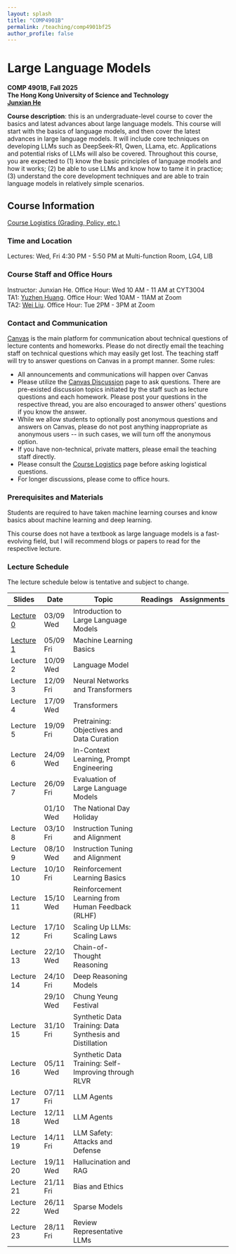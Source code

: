 ```yaml
---
layout: splash
title: "COMP4901B"
permalink: /teaching/comp4901bf25
author_profile: false
---
```


# Large Language Models

**COMP 4901B, Fall 2025**  
**The Hong Kong University of Science and Technology**  
[**Junxian He**](https://jxhe.github.io)

**Course description**: this is an undergraduate-level course to cover the basics and latest advances about large language models. This course will start with the basics of language models, and then cover the latest advances in large language models. It will include core techniques on developing LLMs such as DeepSeek-R1, Qwen, LLama, etc. Applications and potential risks of LLMs will also be covered. Throughout this course, you are expected to (1) know the basic principles of language models and how it works; (2) be able to use LLMs and know how to tame it in practice; (3) understand the core development techniques and are able to train language models in relatively simple scenarios. 

## Course Information

[Course Logistics (Grading, Policy, etc.)](https://docs.google.com/document/d/1mWm_TYYQpD3NpJISlFQGurBIXxWjizEc1zVffIDhiXU/edit?usp=sharing)

### Time and Location
Lectures: Wed, Fri 4:30 PM - 5:50 PM at Multi-function Room, LG4, LIB

### Course Staff and Office Hours
Instructor: Junxian He. Office Hour: Wed 10 AM - 11 AM at CYT3004  
TA1: [Yuzhen Huang](https://hyz17.github.io). Office Hour: Wed 10AM - 11AM at Zoom  
TA2: [Wei Liu](https://vpeterv.github.io). Office Hour: Tue 2PM - 3PM at Zoom

### Contact and Communication
[Canvas](https://canvas.ust.hk/courses/64649) is the main platform for communication about technical questions of lecture contents and homeworks. Please do not directly email the teaching staff on technical questions which may easily get lost. The teaching staff will try to answer questions on Canvas in a prompt manner. Some rules:

* All announcements and communications will happen over Canvas
* Please utilize the [Canvas Discussion](https://canvas.ust.hk/courses/64649/discussion_topics) page to ask questions. There are pre-existed discussion topics initiated by the staff such as lecture questions and each homework. Please post your questions in the respective thread, you are also encouraged to answer others' questions if you know the answer.
* While we allow students to optionally post anonymous questions and answers on Canvas, please do not post anything inappropriate as anonymous users -- in such cases, we will turn off the anonymous option.  
* If you have non-technical, private matters, please email the teaching staff directly.
* Please consult the [Course Logistics](https://docs.google.com/document/d/1mWm_TYYQpD3NpJISlFQGurBIXxWjizEc1zVffIDhiXU/edit?usp=sharing) page before asking logistical questions.
* For longer discussions, please come to office hours.

### Prerequisites and Materials
Students are required to have taken machine learning courses and know basics about machine learning and deep learning.

This course does not have a textbook as large language models is a fast-evolving field, but I will recommend blogs or papers to read for the respective lecture. 

### Lecture Schedule
The lecture schedule below is tentative and subject to change.

| Slides     | Date      | Topic                                     | Readings | Assignments |
|------------|-----------|-------------------------------------------|----------|-------------|
| [Lecture 0](/teaching/comp4901Bf25/lecture0.pdf)  | 03/09 Wed | Introduction to Large Language Models     |          |             |
| [Lecture 1](/teaching/comp4901Bf25/lecture1.pdf)  | 05/09 Fri | Machine Learning Basics                     |          |             |
| Lecture 2  | 10/09 Wed | Language Model                   |          |             |
| Lecture 3  | 12/09 Fri | Neural Networks and Transformers   |          |             |
| Lecture 4  | 17/09 Wed | Transformers |          |             |
| Lecture 5  | 19/09 Fri | Pretraining: Objectives and Data Curation                                      |          |             |
| Lecture 6  | 24/09 Wed | In-Context Learning, Prompt Engineering                                      |          |             |
| Lecture 7  | 26/09 Fri | Evaluation of Large Language Models                                      |          |             |
|            | 01/10 Wed | The National Day Holiday                  |          |             |
| Lecture 8  | 03/10 Fri | Instruction Tuning and Alignment                        |          |             |
| Lecture 9  | 08/10 Wed | Instruction Tuning and Alignment                    |          |             |
| Lecture 10 | 10/10 Fri | Reinforcement Learning Basics   |          |             |
| Lecture 11 | 15/10 Wed | Reinforcement Learning from Human Feedback (RLHF)                          |          |             |
| Lecture 12 | 17/10 Fri | Scaling Up LLMs: Scaling Laws                 |          |             |
| Lecture 13 | 22/10 Wed | Chain-of-Thought Reasoning                                     |          |             |
| Lecture 14 | 24/10 Fri | Deep Reasoning Models                           |          |             |
|            | 29/10 Wed | Chung Yeung Festival                     |          |             |
| Lecture 15 | 31/10 Fri | Synthetic Data Training: Data Synthesis and Distillation          |          |             |
| Lecture 16 | 05/11 Wed | Synthetic Data Training: Self-Improving through RLVR                                      |          |             |
| Lecture 17 | 07/11 Fri | LLM Agents                                     |          |             |
| Lecture 18 | 12/11 Wed | LLM Agents         |          |             |
| Lecture 19 | 14/11 Fri | LLM Safety: Attacks and Defense                     |          |             |
| Lecture 20 | 19/11 Wed | Hallucination and RAG     |          |             |
| Lecture 21 | 21/11 Fri | Bias and Ethics                  |          |             |
| Lecture 22 | 26/11 Wed | Sparse Models             |          |             |
| Lecture 23 | 28/11 Fri | Review Representative LLMs                    |          |             |



